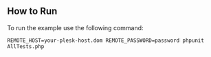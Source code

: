 ## How to Run

To run the example use the following command:

`REMOTE_HOST=your-plesk-host.dom REMOTE_PASSWORD=password phpunit AllTests.php`
